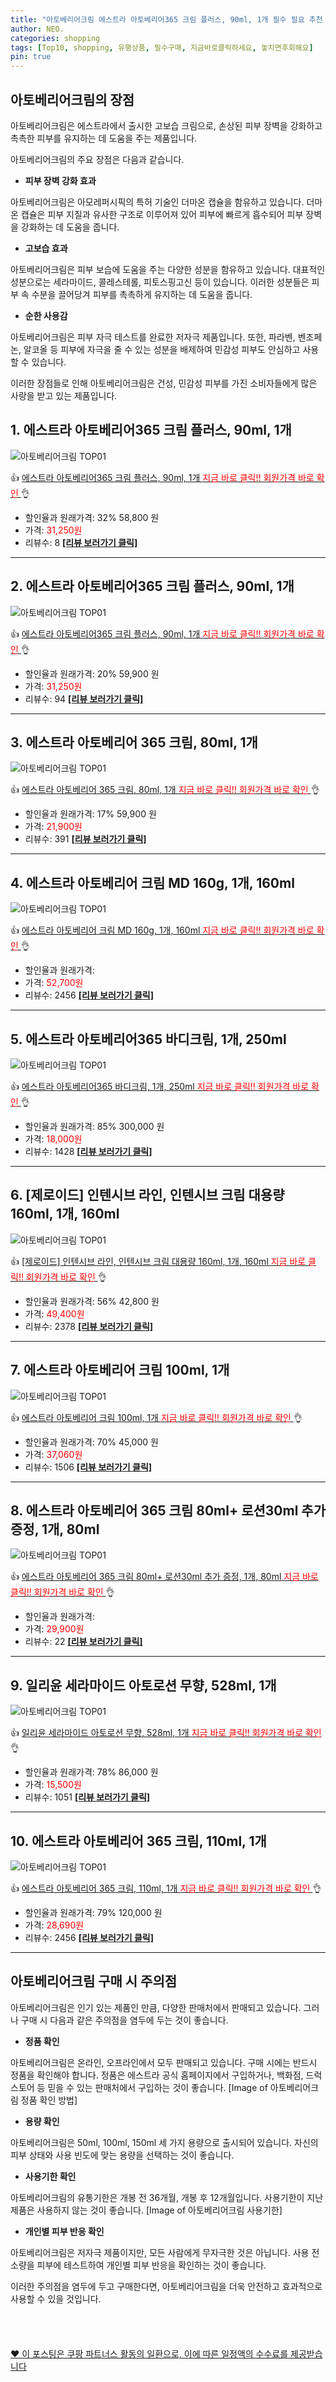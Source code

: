 ```yaml
---
title: "아토베리어크림 에스트라 아토베리어365 크림 플러스, 90ml, 1개 필수 필요 추천 제품 비교 최저 가격 비교 장점 구매 후기 구매평"
author: NEO.
categories: shopping
tags: [Top10, shopping, 유행상품, 필수구매, 지금바로클릭하세요, 놓치면후회해요]
pin: true
---
```

## 아토베리어크림의 장점

아토베리어크림은 에스트라에서 출시한 고보습 크림으로, 손상된 피부 장벽을 강화하고 촉촉한 피부를 유지하는 데 도움을 주는 제품입니다.

아토베리어크림의 주요 장점은 다음과 같습니다.

* **피부 장벽 강화 효과**

아토베리어크림은 아모레퍼시픽의 특허 기술인 더마온 캡슐을 함유하고 있습니다. 더마온 캡슐은 피부 지질과 유사한 구조로 이루어져 있어 피부에 빠르게 흡수되어 피부 장벽을 강화하는 데 도움을 줍니다.

* **고보습 효과**

아토베리어크림은 피부 보습에 도움을 주는 다양한 성분을 함유하고 있습니다. 대표적인 성분으로는 세라마이드, 콜레스테롤, 피토스핑고신 등이 있습니다. 이러한 성분들은 피부 속 수분을 끌어당겨 피부를 촉촉하게 유지하는 데 도움을 줍니다.

* **순한 사용감**

아토베리어크림은 피부 자극 테스트를 완료한 저자극 제품입니다. 또한, 파라벤, 벤조페논, 알코올 등 피부에 자극을 줄 수 있는 성분을 배제하여 민감성 피부도 안심하고 사용할 수 있습니다.

이러한 장점들로 인해 아토베리어크림은 건성, 민감성 피부를 가진 소비자들에게 많은 사랑을 받고 있는 제품입니다.

   

## 1. 에스트라 아토베리어365 크림 플러스, 90ml, 1개

![아토베리어크림 TOP01](https://thumbnail6.coupangcdn.com/thumbnails/remote/490x490ex/image/retail/images/3017953017724872-96fdd813-e1bf-4673-91bd-9db72e6dcb70.jpg)


👍 [에스트라 아토베리어365 크림 플러스, 90ml, 1개 <font color=red> 지금 바로 클릭!! 회원가격 바로 확인 </font> ](https://link.coupang.com/re/AFFSDP?lptag=AF3617701&subid=GithubCoopas&pageKey=6249008831&traceid=V0-153&itemId=12656558190&vendorItemId=79923886105) 👌 


- 할인율과 원래가격: 32%  58,800   원
- 가격: <span style='color:red'>31,250원</span>
- 리뷰수: 8  [**[리뷰 보러가기 클릭]**](https://link.coupang.com/re/AFFSDP?lptag=AF3617701&subid=GithubCoopas&pageKey=6249008831&traceid=V0-153&itemId=12656558190&vendorItemId=79923886105)

---


   

## 2. 에스트라 아토베리어365 크림 플러스, 90ml, 1개

![아토베리어크림 TOP01](https://thumbnail6.coupangcdn.com/thumbnails/remote/490x490ex/image/retail/images/3017953017724872-96fdd813-e1bf-4673-91bd-9db72e6dcb70.jpg)


👍 [에스트라 아토베리어365 크림 플러스, 90ml, 1개 <font color=red> 지금 바로 클릭!! 회원가격 바로 확인 </font> ](https://link.coupang.com/re/AFFSDP?lptag=AF3617701&subid=GithubCoopas&pageKey=6249008831&traceid=V0-153&itemId=12656558190&vendorItemId=79923886105) 👌 


- 할인율과 원래가격: 20%  59,900   원
- 가격: <span style='color:red'>31,250원</span>
- 리뷰수: 94  [**[리뷰 보러가기 클릭]**](https://link.coupang.com/re/AFFSDP?lptag=AF3617701&subid=GithubCoopas&pageKey=6249008831&traceid=V0-153&itemId=12656558190&vendorItemId=79923886105)

---


   

## 3. 에스트라 아토베리어 365 크림, 80ml, 1개

![아토베리어크림 TOP01](https://thumbnail10.coupangcdn.com/thumbnails/remote/490x490ex/image/vendor_inventory/4ea2/ef4066e83cd816b8f26af60720aac5b9b7a624792f5c716fc1c03c40764c.PNG)


👍 [에스트라 아토베리어 365 크림, 80ml, 1개 <font color=red> 지금 바로 클릭!! 회원가격 바로 확인 </font> ](https://link.coupang.com/re/AFFSDP?lptag=AF3617701&subid=GithubCoopas&pageKey=7440401895&traceid=V0-153&itemId=8590976817&vendorItemId=88014792869) 👌 


- 할인율과 원래가격: 17%  59,900   원
- 가격: <span style='color:red'>21,900원</span>
- 리뷰수: 391  [**[리뷰 보러가기 클릭]**](https://link.coupang.com/re/AFFSDP?lptag=AF3617701&subid=GithubCoopas&pageKey=7440401895&traceid=V0-153&itemId=8590976817&vendorItemId=88014792869)

---


   

## 4. 에스트라 아토베리어 크림 MD 160g, 1개, 160ml

![아토베리어크림 TOP01](https://thumbnail8.coupangcdn.com/thumbnails/remote/490x490ex/image/vendor_inventory/04cc/04224d770e678324fd4ab2dba6585a54a31cb30589a284397a10751f9cb7.jpg)


👍 [에스트라 아토베리어 크림 MD 160g, 1개, 160ml <font color=red> 지금 바로 클릭!! 회원가격 바로 확인 </font> ](https://link.coupang.com/re/AFFSDP?lptag=AF3617701&subid=GithubCoopas&pageKey=6617003026&traceid=V0-153&itemId=17296077541&vendorItemId=87120753916) 👌 


- 할인율과 원래가격: 
- 가격: <span style='color:red'>52,700원</span>
- 리뷰수: 2456  [**[리뷰 보러가기 클릭]**](https://link.coupang.com/re/AFFSDP?lptag=AF3617701&subid=GithubCoopas&pageKey=6617003026&traceid=V0-153&itemId=17296077541&vendorItemId=87120753916)

---


   

## 5. 에스트라 아토베리어365 바디크림, 1개, 250ml

![아토베리어크림 TOP01](https://thumbnail10.coupangcdn.com/thumbnails/remote/490x490ex/image/retail/images/4809415676845158-0c5c5203-ed8e-469f-a156-bb476f3a8c68.jpg)


👍 [에스트라 아토베리어365 바디크림, 1개, 250ml <font color=red> 지금 바로 클릭!! 회원가격 바로 확인 </font> ](https://link.coupang.com/re/AFFSDP?lptag=AF3617701&subid=GithubCoopas&pageKey=7037154004&traceid=V0-153&itemId=17389884100&vendorItemId=86261853560) 👌 


- 할인율과 원래가격: 85%  300,000   원
- 가격: <span style='color:red'>18,000원</span>
- 리뷰수: 1428  [**[리뷰 보러가기 클릭]**](https://link.coupang.com/re/AFFSDP?lptag=AF3617701&subid=GithubCoopas&pageKey=7037154004&traceid=V0-153&itemId=17389884100&vendorItemId=86261853560)

---


   

## 6. [제로이드] 인텐시브 라인, 인텐시브 크림 대용량 160ml, 1개, 160ml

![아토베리어크림 TOP01](https://thumbnail7.coupangcdn.com/thumbnails/remote/490x490ex/image/vendor_inventory/93c3/bed7a549a2056eba820fb68c933d0230687af1077f202bacb4cd9fa3d5ce.JPG)


👍 [[제로이드] 인텐시브 라인, 인텐시브 크림 대용량 160ml, 1개, 160ml <font color=red> 지금 바로 클릭!! 회원가격 바로 확인 </font> ](https://link.coupang.com/re/AFFSDP?lptag=AF3617701&subid=GithubCoopas&pageKey=7184014603&traceid=V0-153&itemId=18123912909&vendorItemId=85261076594) 👌 


- 할인율과 원래가격: 56%  42,800   원
- 가격: <span style='color:red'>49,400원</span>
- 리뷰수: 2378  [**[리뷰 보러가기 클릭]**](https://link.coupang.com/re/AFFSDP?lptag=AF3617701&subid=GithubCoopas&pageKey=7184014603&traceid=V0-153&itemId=18123912909&vendorItemId=85261076594)

---


   

## 7. 에스트라 아토베리어 크림 100ml, 1개

![아토베리어크림 TOP01](https://thumbnail9.coupangcdn.com/thumbnails/remote/490x490ex/image/vendor_inventory/d3b0/444e33bd74411ed230e471c2bf0f8b3f46949f126d555f75af2f15b4e557.png)


👍 [에스트라 아토베리어 크림 100ml, 1개 <font color=red> 지금 바로 클릭!! 회원가격 바로 확인 </font> ](https://link.coupang.com/re/AFFSDP?lptag=AF3617701&subid=GithubCoopas&pageKey=6617003026&traceid=V0-153&itemId=15028728832&vendorItemId=87925133475) 👌 


- 할인율과 원래가격: 70%  45,000   원
- 가격: <span style='color:red'>37,060원</span>
- 리뷰수: 1506  [**[리뷰 보러가기 클릭]**](https://link.coupang.com/re/AFFSDP?lptag=AF3617701&subid=GithubCoopas&pageKey=6617003026&traceid=V0-153&itemId=15028728832&vendorItemId=87925133475)

---


   

## 8. 에스트라 아토베리어 365 크림 80ml+ 로션30ml 추가 증정, 1개, 80ml

![아토베리어크림 TOP01](https://thumbnail7.coupangcdn.com/thumbnails/remote/490x490ex/image/vendor_inventory/e8e6/84f9f756b7987f98327655946c6bae2516934d215e59e6d5e119423752ae.PNG)


👍 [에스트라 아토베리어 365 크림 80ml+ 로션30ml 추가 증정, 1개, 80ml <font color=red> 지금 바로 클릭!! 회원가격 바로 확인 </font> ](https://link.coupang.com/re/AFFSDP?lptag=AF3617701&subid=GithubCoopas&pageKey=7156992116&traceid=V0-153&itemId=18004366143&vendorItemId=83778288817) 👌 


- 할인율과 원래가격: 
- 가격: <span style='color:red'>29,900원</span>
- 리뷰수: 22  [**[리뷰 보러가기 클릭]**](https://link.coupang.com/re/AFFSDP?lptag=AF3617701&subid=GithubCoopas&pageKey=7156992116&traceid=V0-153&itemId=18004366143&vendorItemId=83778288817)

---


   

## 9. 일리윤 세라마이드 아토로션 무향, 528ml, 1개

![아토베리어크림 TOP01](https://thumbnail6.coupangcdn.com/thumbnails/remote/490x490ex/image/retail/images/863489696662833-cfbde4f5-c918-4261-ad07-58fb679f1184.jpg)


👍 [일리윤 세라마이드 아토로션 무향, 528ml, 1개 <font color=red> 지금 바로 클릭!! 회원가격 바로 확인 </font> ](https://link.coupang.com/re/AFFSDP?lptag=AF3617701&subid=GithubCoopas&pageKey=6936824598&traceid=V0-153&itemId=13311997229&vendorItemId=3335127002) 👌 


- 할인율과 원래가격: 78%  86,000   원
- 가격: <span style='color:red'>15,500원</span>
- 리뷰수: 1051  [**[리뷰 보러가기 클릭]**](https://link.coupang.com/re/AFFSDP?lptag=AF3617701&subid=GithubCoopas&pageKey=6936824598&traceid=V0-153&itemId=13311997229&vendorItemId=3335127002)

---


   

## 10. 에스트라 아토베리어 365 크림, 110ml, 1개

![아토베리어크림 TOP01](https://thumbnail9.coupangcdn.com/thumbnails/remote/490x490ex/image/vendor_inventory/7c63/88efb990474625f5f36e409af6daffe7784d679a258d7aa0ee296f82892e.JPG)


👍 [에스트라 아토베리어 365 크림, 110ml, 1개 <font color=red> 지금 바로 클릭!! 회원가격 바로 확인 </font> ](https://link.coupang.com/re/AFFSDP?lptag=AF3617701&subid=GithubCoopas&pageKey=7440401895&traceid=V0-153&itemId=19346205823&vendorItemId=87649466241) 👌 


- 할인율과 원래가격: 79%  120,000   원
- 가격: <span style='color:red'>28,690원</span>
- 리뷰수: 2456  [**[리뷰 보러가기 클릭]**](https://link.coupang.com/re/AFFSDP?lptag=AF3617701&subid=GithubCoopas&pageKey=7440401895&traceid=V0-153&itemId=19346205823&vendorItemId=87649466241)

---
## 아토베리어크림 구매 시 주의점

아토베리어크림은 인기 있는 제품인 만큼, 다양한 판매처에서 판매되고 있습니다. 그러나 구매 시 다음과 같은 주의점을 염두에 두는 것이 좋습니다.

* **정품 확인**

아토베리어크림은 온라인, 오프라인에서 모두 판매되고 있습니다. 구매 시에는 반드시 정품을 확인해야 합니다. 정품은 에스트라 공식 홈페이지에서 구입하거나, 백화점, 드럭스토어 등 믿을 수 있는 판매처에서 구입하는 것이 좋습니다.
[Image of 아토베리어크림 정품 확인 방법]

* **용량 확인**

아토베리어크림은 50ml, 100ml, 150ml 세 가지 용량으로 출시되어 있습니다. 자신의 피부 상태와 사용 빈도에 맞는 용량을 선택하는 것이 좋습니다.


* **사용기한 확인**

아토베리어크림의 유통기한은 개봉 전 36개월, 개봉 후 12개월입니다. 사용기한이 지난 제품은 사용하지 않는 것이 좋습니다.
[Image of 아토베리어크림 사용기한]

* **개인별 피부 반응 확인**

아토베리어크림은 저자극 제품이지만, 모든 사람에게 무자극한 것은 아닙니다. 사용 전 소량을 피부에 테스트하여 개인별 피부 반응을 확인하는 것이 좋습니다.

이러한 주의점을 염두에 두고 구매한다면, 아토베리어크림을 더욱 안전하고 효과적으로 사용할 수 있을 것입니다.<br><br><br><br><br> [ ❤  이 포스팅은 쿠팡 파트너스 활동의 일환으로, 이에 따른 일정액의 수수료를 제공받습니다](https://link.coupang.com/a/bcEFyh)